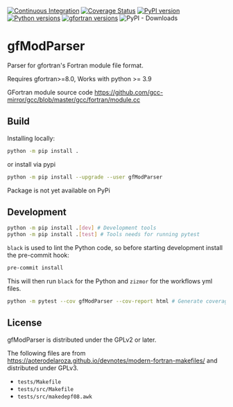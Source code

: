 [![Continuous Integration](https://github.com/rjfarmer/gfmodparser/actions/workflows/linux.yml/badge.svg)](https://github.com/rjfarmer/gfmodparser/actions/workflows/linux.yml)
[![Coverage Status](https://coveralls.io/repos/github/rjfarmer/gfModParser/badge.svg)](https://coveralls.io/github/rjfarmer/gfModParser)
[![PyPI version](https://badge.fury.io/py/gfmodparser.svg)](https://badge.fury.io/py/gfmodparser)
[![Python versions](https://img.shields.io/pypi/pyversions/gfmodparser.svg)](https://img.shields.io/pypi/pyversions/gfmodparser.svg)
[![gfortran versions](https://img.shields.io/badge/gfortran-8%7C9%7C10%7C11%7C12%7C13-blue)](https://img.shields.io/badge/gfortran-8%7C9%7C10%7C11%7C12%7C13-blue)
![PyPI - Downloads](https://img.shields.io/pypi/dm/gfmodparser)


# gfModParser
Parser for gfortran's Fortran module file format. 

Requires gfortran>=8.0, Works with python >= 3.9

GFortran module source code https://github.com/gcc-mirror/gcc/blob/master/gcc/fortran/module.cc

## Build
Installing locally:
````bash
python -m pip install .
````

or install via pypi
````bash
python -m pip install --upgrade --user gfModParser
````

Package is not yet available on PyPi

## Development
````bash
python -m pip install .[dev] # Development tools
python -m pip install .[test] # Tools needs for running pytest
````

``black`` is used to lint the Python code, so before starting development install the pre-commit hook:

````bash
pre-commit install
````

This will then run ``black`` for the Python and ``zizmor`` for the workflows yml files.

````bash
python -m pytest --cov gfModParser --cov-report html # Generate coverage report
````


## License

gfModParser is distributed under the GPLv2 or later.

The following files are from https://aoterodelaroza.github.io/devnotes/modern-fortran-makefiles/ and distributed under GPLv3.
- ``tests/Makefile``
- ``tests/src/Makefile``
- ``tests/src/makedepf08.awk``
